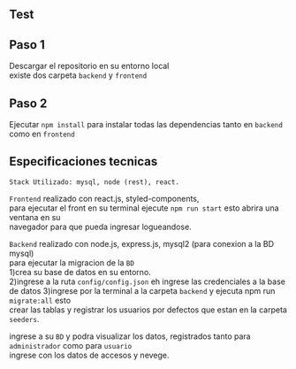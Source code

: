 

## Test

## Paso 1

Descargar el repositorio en su entorno local <br/>
existe dos carpeta `backend` y `frontend`

## Paso 2

Ejecutar `npm install` para instalar todas las dependencias tanto en `backend` como en `frontend`<br/>

## Especificaciones tecnicas

`Stack Utilizado: mysql, node (rest), react.`

`Frontend` realizado con react.js, styled-components,<br/>
para ejecutar el front en su terminal ejecute `npm run start` esto abrira una ventana en su <br/>
navegador para que pueda ingresar logueandose.

`Backend` realizado con node.js, express.js, mysql2 (para conexion a la BD mysql) <br/>
para ejecutar la migracion de la `BD` <br/>
1)crea su base de datos en su entorno.<br/>
2)ingrese a la ruta `config/config.json` eh ingrese las credenciales a la base de datos
3)ingrese por la terminal a la carpeta `backend` y ejecuta npm run `migrate:all` esto <br/>
crear las tablas y registrar los usuarios por defectos que estan en la carpeta `seeders`. <br/>


ingrese a su `BD` y podra visualizar los datos, registrados tanto para `administrador` como para `usuario` <br/>
ingrese con los datos de accesos y nevege.
